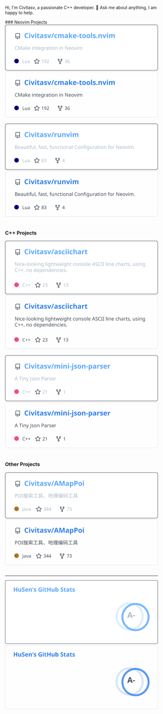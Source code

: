 <p>Hi, I'm Civitasv, a passionate C++ developer. 💬 Ask me about anything, I am happy to help.</p>
### Neovim Projects

<div float="left">
<a href="https://github.com/Civitasv/cmake-tools.nvim#gh-dark-mode-only"><img src="https://raw.githubusercontent.com/Civitasv/Civitasv/master/assets/Civitasv-cmake-tools.nvim-dark.svg#gh-dark-mode-only" alt="cmake-tools.nvim: CMake integration in Neovim"></a>
<a href="https://github.com/Civitasv/cmake-tools.nvim#gh-light-mode-only"><img src="https://raw.githubusercontent.com/Civitasv/Civitasv/master/assets/Civitasv-cmake-tools.nvim-light.svg#gh-light-mode-only" alt="cmake-tools.nvim: CMake integration in Neovim"></a>
&nbsp;
<a href="https://github.com/Civitasv/runvim#gh-dark-mode-only"><img src="https://raw.githubusercontent.com/Civitasv/Civitasv/master/assets/Civitasv-runvim-dark.svg#gh-dark-mode-only" alt="runvim: Beautiful, fast, functional Configuration for Neovim."></a>
<a href="https://github.com/Civitasv/runvim#gh-light-mode-only"><img src="https://raw.githubusercontent.com/Civitasv/Civitasv/master/assets/Civitasv-runvim-light.svg#gh-light-mode-only" alt="runvim: Beautiful, fast, functional Configuration for Neovim."></a>
&nbsp;
</div>

### C++ Projects

<div float="left">
<a href="https://github.com/Civitasv/asciichart#gh-dark-mode-only"><img src="https://raw.githubusercontent.com/Civitasv/Civitasv/master/assets/Civitasv-asciichart-dark.svg#gh-dark-mode-only" alt="asciichart: Nice-looking lightweight console ASCII line charts, using C++, no dependencies."></a>
<a href="https://github.com/Civitasv/asciichart#gh-light-mode-only"><img src="https://raw.githubusercontent.com/Civitasv/Civitasv/master/assets/Civitasv-asciichart-light.svg#gh-light-mode-only" alt="asciichart: Nice-looking lightweight console ASCII line charts, using C++, no dependencies."></a>
&nbsp;
<a href="https://github.com/Civitasv/mini-json-parser#gh-dark-mode-only"><img src="https://raw.githubusercontent.com/Civitasv/Civitasv/master/assets/Civitasv-mini-json-parser-dark.svg#gh-dark-mode-only" alt="mini-json-parser: A Tiny Json Parser"></a>
<a href="https://github.com/Civitasv/mini-json-parser#gh-light-mode-only"><img src="https://raw.githubusercontent.com/Civitasv/Civitasv/master/assets/Civitasv-mini-json-parser-light.svg#gh-light-mode-only" alt="mini-json-parser: A Tiny Json Parser"></a>
&nbsp;
</div>

### Other Projects

<div float="left">
<a href="https://github.com/Civitasv/AMapPoi#gh-dark-mode-only"><img src="https://raw.githubusercontent.com/Civitasv/Civitasv/master/assets/Civitasv-AMapPoi-dark.svg#gh-dark-mode-only" alt="AMapPoi: POI 搜索工具、地理编码工具"></a>
<a href="https://github.com/Civitasv/AMapPoi#gh-light-mode-only"><img src="https://raw.githubusercontent.com/Civitasv/Civitasv/master/assets/Civitasv-AMapPoi-light.svg#gh-light-mode-only" alt="AMapPoi: POI 搜索工具、地理编码工具"></a>
&nbsp;
</div>

---

<div float="left">
<a href="https://github.com/Civitasv#gh-dark-mode-only"><img src="https://raw.githubusercontent.com/Civitasv/Civitasv/master/assets/Civitasv-dark.svg#gh-dark-mode-only" alt="Civitasv: Civitasv's GitHub Stats"></a>
<a href="https://github.com/Civitasv#gh-light-mode-only"><img src="https://raw.githubusercontent.com/Civitasv/Civitasv/master/assets/Civitasv-light.svg#gh-light-mode-only" alt="Civitasv: Civitasv's GitHub Stats"></a>
&nbsp;
</div>
